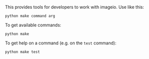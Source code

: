 This provides tools for developers to work with imageio.
Use like this:
    
    python make command arg  

To get available commands:
    
    python make

To get help on a command (e.g. on the `test` command):
    
    python make test
